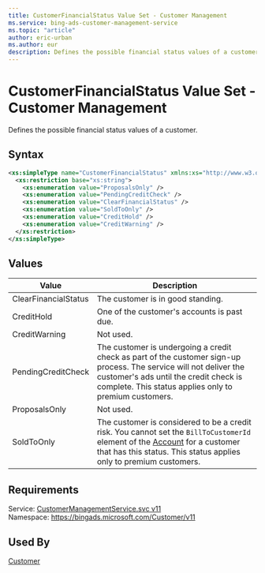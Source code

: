 ```yaml
---
title: CustomerFinancialStatus Value Set - Customer Management
ms.service: bing-ads-customer-management-service
ms.topic: "article"
author: eric-urban
ms.author: eur
description: Defines the possible financial status values of a customer.
---
```

# CustomerFinancialStatus Value Set - Customer Management
Defines the possible financial status values of a customer.

## Syntax
```xml
<xs:simpleType name="CustomerFinancialStatus" xmlns:xs="http://www.w3.org/2001/XMLSchema">
  <xs:restriction base="xs:string">
    <xs:enumeration value="ProposalsOnly" />
    <xs:enumeration value="PendingCreditCheck" />
    <xs:enumeration value="ClearFinancialStatus" />
    <xs:enumeration value="SoldToOnly" />
    <xs:enumeration value="CreditHold" />
    <xs:enumeration value="CreditWarning" />
  </xs:restriction>
</xs:simpleType>
```

## <a name="values"></a>Values

|Value|Description|
|-----------|---------------|
|<a name="clearfinancialstatus"></a>ClearFinancialStatus|The customer is in good standing.|
|<a name="credithold"></a>CreditHold|One of the customer's accounts is past due.|
|<a name="creditwarning"></a>CreditWarning|Not used.|
|<a name="pendingcreditcheck"></a>PendingCreditCheck|The customer is undergoing a credit check as part of the customer sign-up process. The service will not deliver the customer's ads until the credit check is complete. This status applies only to premium customers.|
|<a name="proposalsonly"></a>ProposalsOnly|Not used.|
|<a name="soldtoonly"></a>SoldToOnly|The customer is considered to be a credit risk. You cannot set the `BillToCustomerId` element of the [Account](../customer-management-service/account.md) for a customer that has this status. This status applies only to premium customers.|

## Requirements
Service: [CustomerManagementService.svc v11](https://clientcenter.api.bingads.microsoft.com/Api/CustomerManagement/v11/CustomerManagementService.svc)  
Namespace: https://bingads.microsoft.com/Customer/v11  

## Used By
[Customer](customer.md)  
